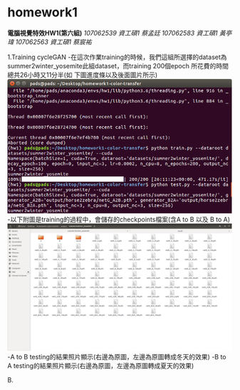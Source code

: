# homework1

**電腦視覺特效HW1(第六組)**
*107062539 資工碩1 蔡孟廷*
*107062583 資工碩1 黃亭瑋*
*107062563 資工碩1 蔡宸祐*

1.Training cycleGAN
  -在這次作業training的時候，我們這組所選擇的dataset為summer2winter_yosemite此組dataset，而training 200個epoch 所花費的時間總共26小時又11分半(如  下圖進度條以及後面圖片所示)
  ![alt text](picture/train/process.png)
  -以下附圖是training的過程中，會儲存的checkpoints檔案(含A to B 以及 B to A)
  ![alt text](picture/train/result.png)
  -A to B testing的結果照片顯示(右邊為原圖，左邊為原圖轉成冬天的效果)
  -B to A testing的結果照片顯示(右邊為原圖，左邊為原圖轉成夏天的效果)

B.

